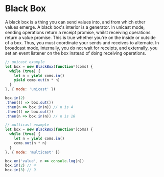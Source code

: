 # Black Box

A black box is a thing you can send values into, and from which other values emerge.
A black box's interior is a generator.
In unicast mode, sending operations return a receipt promise, whilst receiving operations return a value promise.
This is true whether you're on the inside or outside of a box.
Thus, you must coordinate your sends and receives to alternate.
In broadcast mode, internally, you do not wait for receipts, and externally, you set an event listener on the box instead of doing receiving operations.

```js
// unicast example
let box = new BlackBox(function*(coms) {
  while (true) {
    let n = yield coms.in()
    yield coms.out(n * n)
  }
}, { mode: 'unicast' })

box.in(2)
.then(() => box.out())
.then(n => box.in(n)) // n is 4
.then(() => box.out())
.then(n => box.in(n)) // n is 16
```

```js
// multicast example
let box = new BlackBox(function*(coms) {
  while (true) {
    let n = yield coms.in()
    coms.out(n * n)
  }
}, { mode: 'multicast' })

box.on('value', n => console.log(n))
box.in(2) // 4
box.in(3) // 9
```